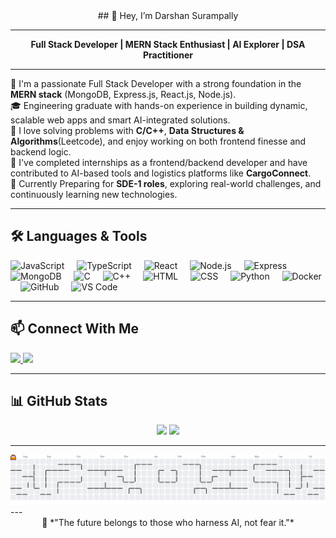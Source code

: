 <div align="center">
## 👋 Hey, I’m Darshan Surampally  
</div>

---

<div align="center">

**Full Stack Developer | MERN Stack Enthusiast | AI Explorer | DSA Practitioner**
</div>

---
🚀 I'm a passionate Full Stack Developer with a strong foundation in the **MERN stack** (MongoDB, Express.js, React.js, Node.js).  
🎓 Engineering graduate with hands-on experience in building dynamic, scalable web apps and smart AI-integrated solutions.  
🧠 I love solving problems with **C/C++**, **Data Structures & Algorithms**(Leetcode), and enjoy working on both frontend finesse and backend logic.  
💼 I've completed internships as a frontend/backend developer and have contributed to AI-based tools and logistics platforms like **CargoConnect**.  
🎯 Currently Preparing for **SDE-1 roles**, exploring real-world challenges, and continuously learning new technologies.

---

## 🛠️ Languages & Tools

<div align="left">
  <img src="https://cdn.jsdelivr.net/gh/devicons/devicon/icons/javascript/javascript-original.svg" height="30" alt="JavaScript"/>
  <img width="12"/>
  <img src="https://cdn.jsdelivr.net/gh/devicons/devicon/icons/typescript/typescript-original.svg" height="30" alt="TypeScript"/>
  <img width="12"/>
  <img src="https://cdn.jsdelivr.net/gh/devicons/devicon/icons/react/react-original.svg" height="30" alt="React"/>
  <img width="12"/>
  <img src="https://cdn.jsdelivr.net/gh/devicons/devicon/icons/nodejs/nodejs-original.svg" height="30" alt="Node.js"/>
  <img width="12"/>
  <img src="https://cdn.jsdelivr.net/gh/devicons/devicon/icons/express/express-original.svg" height="30" alt="Express"/>
  <img width="12"/>
  <img src="https://cdn.jsdelivr.net/gh/devicons/devicon/icons/mongodb/mongodb-original.svg" height="30" alt="MongoDB"/>
  <img width="12"/>
  <img src="https://cdn.jsdelivr.net/gh/devicons/devicon/icons/c/c-original.svg" height="30" alt="C"/>
  <img width="12"/>
  <img src="https://cdn.jsdelivr.net/gh/devicons/devicon/icons/cplusplus/cplusplus-original.svg" height="30" alt="C++"/>
  <img width="12"/>
  <img src="https://cdn.jsdelivr.net/gh/devicons/devicon/icons/html5/html5-original.svg" height="30" alt="HTML"/>
  <img width="12"/>
  <img src="https://cdn.jsdelivr.net/gh/devicons/devicon/icons/css3/css3-original.svg" height="30" alt="CSS"/>
  <img width="12"/>
  <img src="https://cdn.jsdelivr.net/gh/devicons/devicon/icons/python/python-original.svg" height="30" alt="Python"/>
  <img width="12"/>
  <img src="https://cdn.jsdelivr.net/gh/devicons/devicon/icons/docker/docker-original.svg" height="30" alt="Docker"/>
  <img width="12"/>
  <img src="https://cdn.jsdelivr.net/gh/devicons/devicon/icons/github/github-original.svg" height="30" alt="GitHub"/>
  <img width="12"/>
  <img src="https://cdn.jsdelivr.net/gh/devicons/devicon/icons/vscode/vscode-original.svg" height="30" alt="VS Code"/>
</div>

---

## 📫 Connect With Me

<div align="left">
  <a href="mailto:your-email@gmail.com">
    <img src="https://img.shields.io/static/v1?message=Gmail&logo=gmail&label=&color=D14836&logoColor=white&labelColor=&style=for-the-badge" height="35" />
  </a>
  <a href="https://www.linkedin.com/in/darshansurampally/">
    <img src="https://img.shields.io/static/v1?message=LinkedIn&logo=linkedin&label=&color=0077B5&logoColor=white&labelColor=&style=for-the-badge" height="35" />
  </a>
</div>

---

## 📊 GitHub Stats

<div align="center">
  <img src="https://github-readme-stats.vercel.app/api?username=darshansurampally&hide_title=false&hide_rank=false&show_icons=true&include_all_commits=true&count_private=true&theme=dracula&hide_border=false" height="150" />
  <img src="https://github-readme-stats.vercel.app/api/top-langs?username=darshansurampally&layout=compact&langs_count=6&theme=dracula&hide_border=false" height="150" />
</div>

---

<picture>
  <source media="(prefers-color-scheme: dark)" srcset="https://raw.githubusercontent.com/darshansurampally/darshansurampally/output/pacman-contribution-graph-dark.svg">
  <source media="(prefers-color-scheme: light)" srcset="https://raw.githubusercontent.com/darshansurampally/darshansurampally/output/pacman-contribution-graph.svg">
  <img alt="pacman contribution graph" src="https://raw.githubusercontent.com/darshansurampally/darshansurampally/output/pacman-contribution-graph.svg">
</picture>
---

<div align="center">
🌟 *"The future belongs to those who harness AI, not fear it."*  
</div>
